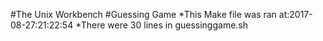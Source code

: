  #The Unix Workbench 
 #Guessing Game 
 *This Make file was ran at:2017-08-27:21:22:54 
 *There were 30 lines in guessinggame.sh 
